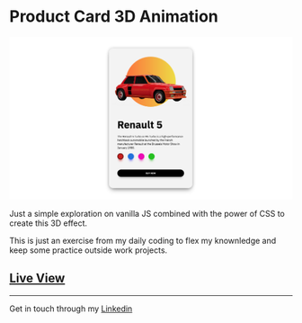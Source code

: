 # Product Card 3D Animation

![preview of the product card](images/product-card.png)

Just a simple exploration on vanilla JS combined with the power of CSS to create this 3D effect.

This is just an exercise from my daily coding to flex my knownledge and keep some practice outside work projects.

## [Live View](https://productcard3d.netlify.app)

---

Get in touch through my [Linkedin](https://www.linkedin.com/in/hugosaraivamiranda/)

